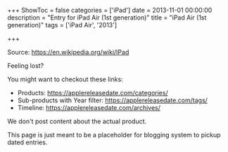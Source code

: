 +++
ShowToc = false
categories = ['iPad']
date = 2013-11-01 00:00:00
description = "Entry for iPad Air (1st generation)"
title = "iPad Air (1st generation)"
tags = ['iPad Air', '2013']

+++

Source: https://en.wikipedia.org/wiki/IPad

Feeling lost?

You might want to checkout these links:
- Products: https://applereleasedate.com/categories/
- Sub-products with Year filter: https://applereleasedate.com/tags/
- Timeline: https://applereleasedate.com/archives/

We don't post content about the actual product. 



This page is just meant to be a placeholder for blogging system to pickup dated entries. 


